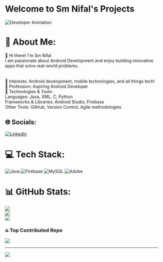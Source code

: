 # Welcome to Sm Nifal's Projects

![Developer Animation](https://media.giphy.com/media/26xBwdIuRJiAIqHwA/giphy.gif)

# 💫 About Me:
👋 Hi there! I'm Sm Nifal<br>I am passionate about Android Development and enjoy building innovative apps that solve real-world problems.<br><br><br>🌱 Interests: Android development, mobile technologies, and all things tech!<br>💼 Profession: Aspiring Android Developer<br>🧰 Technologies & Tools:<br>       Languages: Java, XML, C, Python<br>       Frameworks & Libraries: Android Studio, Firebase<br>       Other Tools: GitHub, Version Control, Agile methodologies


## 🌐 Socials:
[![LinkedIn](https://img.shields.io/badge/LinkedIn-%230077B5.svg?logo=linkedin&logoColor=white)](https://linkedin.com/in/https://www.linkedin.com/in/sm-nifal-71a2b5284/) 

# 💻 Tech Stack:
![Java](https://img.shields.io/badge/java-%23ED8B00.svg?style=for-the-badge&logo=openjdk&logoColor=white) ![Firebase](https://img.shields.io/badge/firebase-a08021?style=for-the-badge&logo=firebase&logoColor=ffcd34) ![MySQL](https://img.shields.io/badge/mysql-4479A1.svg?style=for-the-badge&logo=mysql&logoColor=white) ![Adobe](https://img.shields.io/badge/adobe-%23FF0000.svg?style=for-the-badge&logo=adobe&logoColor=white)
# 📊 GitHub Stats:
![](https://github-readme-stats.vercel.app/api?username=nifss05&theme=dark&hide_border=false&include_all_commits=false&count_private=false)<br/>
![](https://github-readme-streak-stats.herokuapp.com/?user=nifss05&theme=dark&hide_border=false)<br/>
![](https://github-readme-stats.vercel.app/api/top-langs/?username=nifss05&theme=dark&hide_border=false&include_all_commits=false&count_private=false&layout=compact)

### 🔝 Top Contributed Repo
![](https://github-contributor-stats.vercel.app/api?username=nifss05&limit=5&theme=dark&combine_all_yearly_contributions=true)

---
[![](https://visitcount.itsvg.in/api?id=nifss05&icon=0&color=0)](https://visitcount.itsvg.in)

<!-- Proudly created with GPRM ( https://gprm.itsvg.in ) -->
